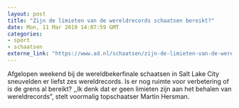```yaml
---
layout: post
title: "Zijn de limieten van de wereldrecords schaatsen bereikt?"
date: Mon, 11 Mar 2019 14:07:59 GMT
categories: 
- sport 
- schaatsen 
externe_link: "https://www.ad.nl/schaatsen/zijn-de-limieten-van-de-wereldrecords-schaatsen-bereikt~a6791b07/"
---
```


Afgelopen weekend bij de wereldbekerfinale schaatsen in Salt Lake City sneuvelden er liefst zes wereldrecords. Is er nog ruimte voor verbetering of is de grens al bereikt? ,,Ik denk dat er geen limieten zijn aan het behalen van wereldrecords”, stelt voormalig topschaatser Martin Hersman.
